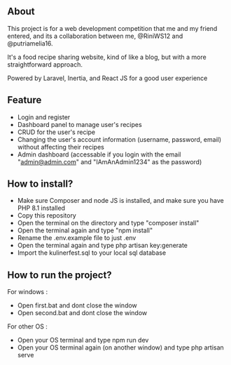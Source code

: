 ## About

This project is for a web development competition that me and my friend entered, and its a collaboration between me, @RiniWS12 and @putriamelia16.

It's a food recipe sharing website, kind of like a blog, but with a more straightforward approach.

Powered by Laravel, Inertia, and React JS for a good user experience

## Feature

- Login and register
- Dashboard panel to manage user's recipes
- CRUD for the user's recipe
- Changing the user's account information (username, password, email) without affecting their recipes
- Admin dashboard (accessable if you login with the email "admin@admin.com" and "IAmAnAdmin1234" as the password)

## How to install?

- Make sure Composer and node JS is installed, and make sure you have PHP 8.1 installed
- Copy this repository
- Open the terminal on the directory and type "composer install"
- Open the terminal again and type "npm install"
- Rename the .env.example file to just .env
- Open the terminal again and type php artisan key:generate
- Import the kulinerfest.sql to your local sql database

## How to run the project?

For windows :
- Open first.bat and dont close the window
- Open second.bat and dont close the window

For other OS :
- Open your OS terminal and type npm run dev
- Open your OS terminal again (on another window) and type php artisan serve
